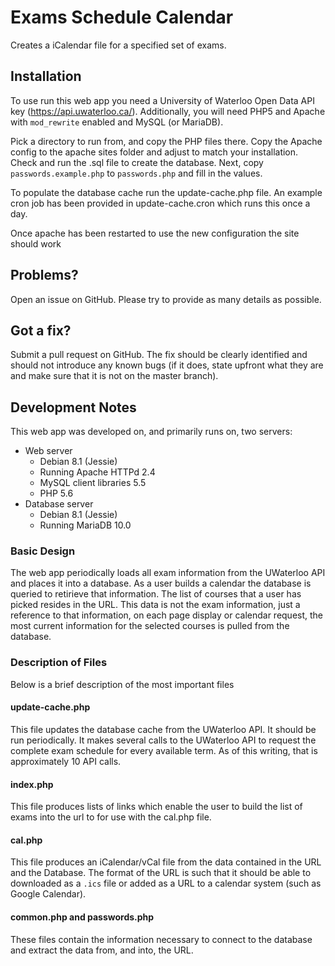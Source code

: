 # Exams Schedule Calendar

Creates a iCalendar file for a specified set of exams.

## Installation
To use run this web app you need a University of Waterloo Open Data API key
(https://api.uwaterloo.ca/). Additionally, you will need PHP5 and Apache with
`mod_rewrite` enabled and MySQL (or MariaDB).

Pick a directory to run from, and copy the PHP files there. Copy the Apache
config to the apache sites folder and adjust to match your installation.
Check and run the .sql file to create the database. Next, copy
`passwords.example.php` to `passwords.php` and fill in the values.

To populate the database cache run the update-cache.php file. An example cron
job has been provided in update-cache.cron which runs this once a day.

Once apache has been restarted to use the new configuration the site should work

## Problems?
Open an issue on GitHub. Please try to provide as many details as possible.

## Got a fix?
Submit a pull request on GitHub. The fix should be clearly identified and should
not introduce any known bugs (if it does, state upfront what they are and make
sure that it is not on the master branch).

## Development Notes
This web app was developed on, and primarily runs on, two servers:
 * Web server
   * Debian 8.1 (Jessie)
   * Running Apache HTTPd 2.4
   * MySQL client libraries 5.5
   * PHP 5.6
 * Database server
   * Debian 8.1 (Jessie)
   * Running MariaDB 10.0

### Basic Design
The web app periodically loads all exam information from the UWaterloo API
and places it into a database. As a user builds a calendar the database is
queried to retirieve that information. The list of courses that a user has
picked resides in the URL. This data is not the exam information, just a 
reference to that information, on each page display or calendar request, the
most current information for the selected courses is pulled from the database.

### Description of Files
Below is a brief description of the most important files

#### update-cache.php
This file updates the database cache from the UWaterloo API. It should be run
periodically. It makes several calls to the UWaterloo API to request the 
complete exam schedule for every available term. As of this writing, that is
approximately 10 API calls.

#### index.php
This file produces lists of links which enable the user to build the list of
exams into the url to for use with the cal.php file.

#### cal.php
This file produces an iCalendar/vCal file from the data contained in the URL
and the Database. The format of the URL is such that it should be able to 
downloaded as a `.ics` file or added as a URL to a calendar system (such as
Google Calendar).

#### common.php and passwords.php
These files contain the information necessary to connect to the database and
extract the data from, and into, the URL.
